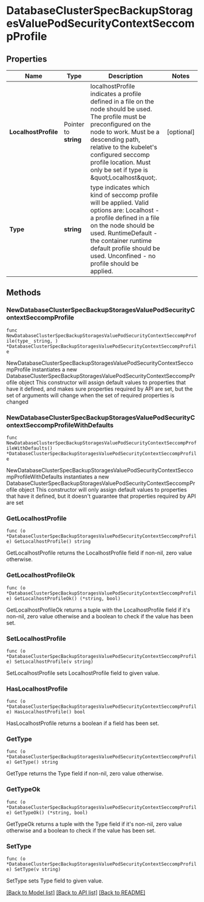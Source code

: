 # DatabaseClusterSpecBackupStoragesValuePodSecurityContextSeccompProfile

## Properties

Name | Type | Description | Notes
------------ | ------------- | ------------- | -------------
**LocalhostProfile** | Pointer to **string** | localhostProfile indicates a profile defined in a file on the node should be used. The profile must be preconfigured on the node to work. Must be a descending path, relative to the kubelet&#39;s configured seccomp profile location. Must only be set if type is \&quot;Localhost\&quot;. | [optional] 
**Type** | **string** | type indicates which kind of seccomp profile will be applied. Valid options are:   Localhost - a profile defined in a file on the node should be used. RuntimeDefault - the container runtime default profile should be used. Unconfined - no profile should be applied. | 

## Methods

### NewDatabaseClusterSpecBackupStoragesValuePodSecurityContextSeccompProfile

`func NewDatabaseClusterSpecBackupStoragesValuePodSecurityContextSeccompProfile(type_ string, ) *DatabaseClusterSpecBackupStoragesValuePodSecurityContextSeccompProfile`

NewDatabaseClusterSpecBackupStoragesValuePodSecurityContextSeccompProfile instantiates a new DatabaseClusterSpecBackupStoragesValuePodSecurityContextSeccompProfile object
This constructor will assign default values to properties that have it defined,
and makes sure properties required by API are set, but the set of arguments
will change when the set of required properties is changed

### NewDatabaseClusterSpecBackupStoragesValuePodSecurityContextSeccompProfileWithDefaults

`func NewDatabaseClusterSpecBackupStoragesValuePodSecurityContextSeccompProfileWithDefaults() *DatabaseClusterSpecBackupStoragesValuePodSecurityContextSeccompProfile`

NewDatabaseClusterSpecBackupStoragesValuePodSecurityContextSeccompProfileWithDefaults instantiates a new DatabaseClusterSpecBackupStoragesValuePodSecurityContextSeccompProfile object
This constructor will only assign default values to properties that have it defined,
but it doesn't guarantee that properties required by API are set

### GetLocalhostProfile

`func (o *DatabaseClusterSpecBackupStoragesValuePodSecurityContextSeccompProfile) GetLocalhostProfile() string`

GetLocalhostProfile returns the LocalhostProfile field if non-nil, zero value otherwise.

### GetLocalhostProfileOk

`func (o *DatabaseClusterSpecBackupStoragesValuePodSecurityContextSeccompProfile) GetLocalhostProfileOk() (*string, bool)`

GetLocalhostProfileOk returns a tuple with the LocalhostProfile field if it's non-nil, zero value otherwise
and a boolean to check if the value has been set.

### SetLocalhostProfile

`func (o *DatabaseClusterSpecBackupStoragesValuePodSecurityContextSeccompProfile) SetLocalhostProfile(v string)`

SetLocalhostProfile sets LocalhostProfile field to given value.

### HasLocalhostProfile

`func (o *DatabaseClusterSpecBackupStoragesValuePodSecurityContextSeccompProfile) HasLocalhostProfile() bool`

HasLocalhostProfile returns a boolean if a field has been set.

### GetType

`func (o *DatabaseClusterSpecBackupStoragesValuePodSecurityContextSeccompProfile) GetType() string`

GetType returns the Type field if non-nil, zero value otherwise.

### GetTypeOk

`func (o *DatabaseClusterSpecBackupStoragesValuePodSecurityContextSeccompProfile) GetTypeOk() (*string, bool)`

GetTypeOk returns a tuple with the Type field if it's non-nil, zero value otherwise
and a boolean to check if the value has been set.

### SetType

`func (o *DatabaseClusterSpecBackupStoragesValuePodSecurityContextSeccompProfile) SetType(v string)`

SetType sets Type field to given value.



[[Back to Model list]](../README.md#documentation-for-models) [[Back to API list]](../README.md#documentation-for-api-endpoints) [[Back to README]](../README.md)



